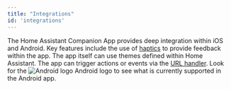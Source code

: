 ```yaml
---
title: "Integrations"
id: 'integrations'
---
```


The Home Assistant Companion App provides deep integration within iOS and Android. Key features include the use of [haptics](haptics.md) to provide feedback within the app. The app itself can use themes defined within Home Assistant. The app can trigger actions or events via the [URL handler](url-handler.md).  Look for the <img class='OSlogo' src='/assets/android.svg' alt='Android logo' /> Android logo to see what is currently supported in the Android app.
